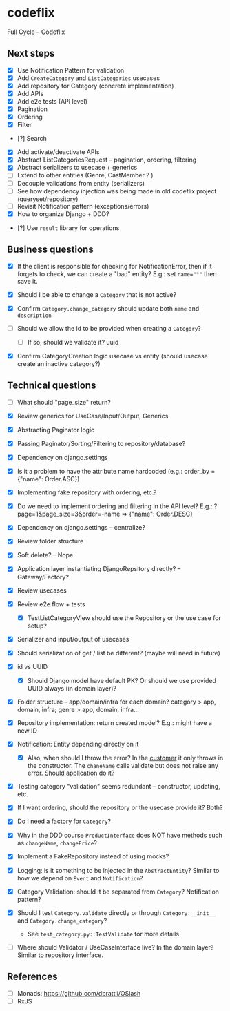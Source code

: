 # codeflix
Full Cycle – Codeflix


## Next steps

- [x] Use Notification Pattern for validation
- [x] Add `CreateCategory` and `ListCategories` usecases
- [x] Add repository for Category (concrete implementation)
- [x] Add APIs
- [x] Add e2e tests (API level)
- [x] Pagination
- [x] Ordering
- [x] Filter
- [?] Search 
- [x] Add activate/deactivate APIs
- [x] Abstract ListCategoriesRequest – pagination, ordering, filtering
- [x] Abstract serializers to usecase + generics
- [ ] Extend to other entities (Genre, CastMember ? )
- [ ] Decouple validations from entity (serializers)
- [ ] See how dependency injection was being made in old codeflix project (queryset/repository)
- [ ] Revisit Notification pattern (exceptions/errors)
- [x] How to organize Django + DDD?
- [?] Use `result` library for operations


## Business questions
- [x] If the client is responsible for checking for NotificationError, then if it forgets to check, we can create a "bad" entity? E.g.: set `name="""` then save it.
- [x] Should I be able to change a `Category` that is not active?
- [x] Confirm `Category.change_category` should update both `name` and `description`
- [ ] Should we allow the id to be provided when creating a `Category`?
  - [ ] If so, should we validate it? uuid
- [x] Confirm CategoryCreation logic usecase vs entity (should usecase create an inactive category?)


## Technical questions
- [ ] What should "page_size" return?
- [x] Review generics for UseCase/Input/Output, Generics
- [x] Abstracting Paginator logic
- [x] Passing Paginator/Sorting/Filtering to repository/database?
- [x] Dependency on django.settings
- [x] Is it a problem to have the attribute name hardcoded (e.g.: order_by = {"name": Order.ASC})
- [x] Implementing fake repository with ordering, etc.?
- [x] Do we need to implement ordering and filtering in the API level? E.g.: ?page=1&page_size=3&order=-name => {"name": Order.DESC}
- [x] Dependency on django.settings – centralize?
- [x] Review folder structure
- [x] Soft delete? – Nope.
- [x] Application layer instantiating DjangoRepsitory directly? – Gateway/Factory?
- [x] Review usecases
- [x] Review e2e flow + tests
  - [x] TestListCategoryView should use the Repository or the use case for setup?
- [x] Serializer and input/output of usecases
- [x] Should serialization of get / list be different? (maybe will need in future)
- [x] id vs UUID
  - [x] Should Django model have default PK? Or should we use provided UUID always (in domain layer)?
- [x] Folder structure – app/domain/infra for each domain? category > app, domain, infra; genre > app, domain, infra...
- [x] Repository implementation: return created model? E.g.: might have a new ID
- [x] Notification: Entity depending directly on it
  - [x] Also, when should I throw the error? In the [customer](https://github.com/devfullcycle/fc-clean-architecture/blob/main/src/domain/customer/entity/customer.ts) it only throws in the constructor. The `chaneName` calls validate but does not raise any error. Should application do it?
- [x] Testing category "validation" seems redundant – constructor, updating, etc.
- [x] If I want ordering, should the repository or the usecase provide it? Both?
- [x] Do I need a factory for `Category`?
- [x] Why in the DDD course `ProductInterface` does NOT have methods such as `changeName`, `changePrice`?
- [x] Implement a FakeRepository instead of using mocks?
- [x] Logging: is it something to be injected in the `AbstractEntity`? Similar to how we depend on `Event` and `Notification`?
- [x] Category Validation: should it be separated from `Category`? Notification pattern?
- [x] Should I test `Category.validate` directly or through `Category.__init__` and `Category.change_category`?
  - See `test_category.py::TestValidate` for more details
- [ ] Where should Validator / UseCaseInterface live? In the domain layer? Similar to repository interface.


## References
- [ ] Monads: https://github.com/dbrattli/OSlash
- [ ] RxJS
